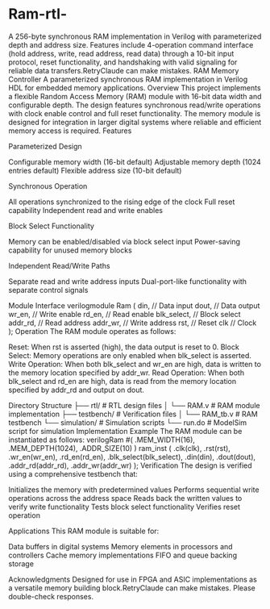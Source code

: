 # Ram-rtl-
A 256-byte synchronous RAM implementation in Verilog with parameterized depth and address size. Features include 4-operation command interface (hold address, write, read address, read data) through a 10-bit input protocol, reset functionality, and handshaking with valid signaling for reliable data transfers.RetryClaude can make mistakes.
RAM Memory Controller
A parameterized synchronous RAM implementation in Verilog HDL for embedded memory applications.
Overview
This project implements a flexible Random Access Memory (RAM) module with 16-bit data width and configurable depth. The design features synchronous read/write operations with clock enable control and full reset functionality. The memory module is designed for integration in larger digital systems where reliable and efficient memory access is required.
Features

Parameterized Design

Configurable memory width (16-bit default)
Adjustable memory depth (1024 entries default)
Flexible address size (10-bit default)


Synchronous Operation

All operations synchronized to the rising edge of the clock
Full reset capability
Independent read and write enables


Block Select Functionality

Memory can be enabled/disabled via block select input
Power-saving capability for unused memory blocks


Independent Read/Write Paths

Separate read and write address inputs
Dual-port-like functionality with separate control signals



Module Interface
verilogmodule Ram (
    din,         // Data input
    dout,        // Data output
    wr_en,       // Write enable
    rd_en,       // Read enable
    blk_select,  // Block select
    addr_rd,     // Read address
    addr_wr,     // Write address
    rst,         // Reset
    clk          // Clock
);
Operation
The RAM module operates as follows:

Reset: When rst is asserted (high), the data output is reset to 0.
Block Select: Memory operations are only enabled when blk_select is asserted.
Write Operation: When both blk_select and wr_en are high, data is written to the memory location specified by addr_wr.
Read Operation: When both blk_select and rd_en are high, data is read from the memory location specified by addr_rd and output on dout.

Directory Structure
├── rtl/              # RTL design files
│   └── RAM.v         # RAM module implementation
├── testbench/        # Verification files
│   └── RAM_tb.v      # RAM testbench
└── simulation/       # Simulation scripts
    └── run.do        # ModelSim script for simulation
Implementation Example
The RAM module can be instantiated as follows:
verilogRam #(
    .MEM_WIDTH(16),
    .MEM_DEPTH(1024),
    .ADDR_SIZE(10)
) ram_inst (
    .clk(clk),
    .rst(rst),
    .wr_en(wr_en),
    .rd_en(rd_en),
    .blk_select(blk_select),
    .din(din),
    .dout(dout),
    .addr_rd(addr_rd),
    .addr_wr(addr_wr)
);
Verification
The design is verified using a comprehensive testbench that:

Initializes the memory with predetermined values
Performs sequential write operations across the address space
Reads back the written values to verify write functionality
Tests block select functionality
Verifies reset operation

Applications
This RAM module is suitable for:

Data buffers in digital systems
Memory elements in processors and controllers
Cache memory implementations
FIFO and queue backing storage

Acknowledgments
Designed for use in FPGA and ASIC implementations as a versatile memory building block.RetryClaude can make mistakes. Please double-check responses.
